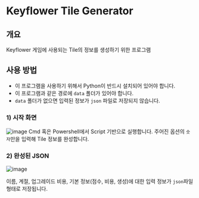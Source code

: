 # Keyflower Tile Generator

## 개요
Keyflower 게임에 사용되는 Tile의 정보를 생성하기 위한 프로그램
## 사용 방법
* 이 프로그램을 사용하기 위해서 Python이 반드시 설치되어 있어야 합니다.
* 이 프로그램과 같은 경로에 `data` 폴더가 있어야 합니다.
* `data` 폴더가 없으면 입력된 정보가 `json` 파일로 저장되지 않습니다.
### 1) 시작 화면
![image](https://github.com/alsrl8/Keyflower-Tile-Generator/assets/55830760/a0f86dab-5e24-4db5-8ee4-ffb51ee6b3ca)
Cmd 혹은 Powershell에서 Script 기반으로 실행합니다. 주어진 옵션의 `숫자`만을 입력해 Tile 정보를 완성합니다.

### 2) 완성된 JSON
![image](https://github.com/alsrl8/Keyflower-Tile-Generator/assets/55830760/9a9c7cc0-1d77-4c39-be96-dbd371ee4f7d)

이름, 계절, 업그레이드 비용, 기본 정보(점수, 비용, 생성)에 대한 입력 정보가 `json`파일 형태로 저장됩니다.
